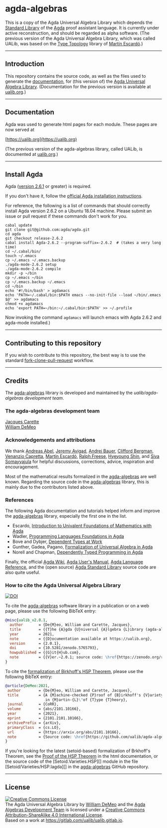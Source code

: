 # agda-algebras

This is a copy of the Agda Universal Algebra Library which depends the [Standard Library](https://github.com/agda/agda-stdlib) of the [Agda](https://wiki.portal.chalmers.se/agda/pmwiki.php) proof assistant language.
It is currently under active reconstruction, and should be regarded as alpha software.  (The previous version of the Agda Universal Algebra Library, which was called UALib, was based on the [Type Topology](https://github.com/martinescardo/TypeTopology) library of [Martín Escardó][].)

---------------------------

## Introduction

This repository contains the source code, as well as the files used to generate 
the [documentation](https://ualib.guthub.io/agda-algebras), for (this version of) the 
[Agda Universal Algebra Library](https://github.com/ualib/agda-algebras).  (Documentation for the previous version is available at [ualib.org](https://ualib.gitlab.io).)

-----------------------------

## Documentation

Agda was used to generate html pages for each module. These pages are now served at

[https://ualib.org](https://ualib.org)

(The previous version of the agda-algebras library, called UALib, is documented at [ualib.org](https://ualib.gitlab.io).)

----------------------------------

## Install Agda

Agda ([version 2.6.1](https://agda.readthedocs.io/en/v2.6.1/getting-started/installation.html) or greater) is required. 

If you don't have it, follow the [official Agda installation instructions](https://agda.readthedocs.io/en/v2.6.0/getting-started/installation.html).


For reference, the following is a list of commands that should correctly install Agda version 2.6.2 on a Ubuntu 18.04 machine. Please submit an issue or pull request if these commands don't work for you.

```
cabal update
git clone git@github.com:agda/agda.git
cd agda
git checkout release-2.6.2
cabal install Agda-2.6.2 --program-suffix=-2.6.2  # (takes a very long time)
cd ~/.cabal/bin/
touch ~/.emacs
cp ~/.emacs ~/.emacs.backup
./agda-mode-2.6.2 setup
./agda-mode-2.6.2 compile
mkdir -p ~/bin
cp ~/.emacs ~/bin
cp ~/.emacs.backup ~/.emacs
cd ~/bin
echo '#!/bin/bash' > agdamacs
echo 'PATH=~/.cabal/bin:$PATH emacs --no-init-file --load ~/bin/.emacs $@' >> agdamacs
chmod +x agdamacs
echo 'export PATH=~/bin:~/.cabal/bin:$PATH' >> ~/.profile
```

Now invoking the command `agdamacs` will launch emacs with Agda 2.6.2 and agda-mode installed.)

-----------------------------

## Contributing to this repository

If you wish to contribute to this repository, the best way is to use the
standard [fork-clone-pull-request](https://gist.github.com/Chaser324/ce0505fbed06b947d962)
workflow.

-------------------------------------

## Credits

The [agda-algebras][] library is developed and maintained by the *ualib/agda-algebras development team*.

### The agda-algebras development team

[Jacques Carette][]  
[William DeMeo][]  


### Acknowledgements and attributions

We thank [Andreas Abel][], [Jeremy Avigad][], [Andrej Bauer][], [Clifford Bergman][], [Venanzio Capretta][], [Martín Escardó][], [Ralph Freese][], [Hyeyoung Shin][], and [Siva Somayyajula][] for helpful discussions, corrections, advice, inspiration and encouragement.

Most of the mathematical results formalized in the [agda-algebras][] are well known. Regarding the source code in the [agda-algebras][] library, this is mainly due to the contributors listed above.

### References

The following Agda documentation and tutorials helped inform and improve the [agda-algebras][] library, especially the first one in the list.

* Escardo, [Introduction to Univalent Foundations of Mathematics with Agda][]
* Wadler, [Programming Languages Foundations in Agda][]
* Bove and Dybjer, [Dependent Types at Work][]
* Gunther, Gadea, Pagano, [Formalization of Universal Algebra in Agda][]
* Norell and Chapman, [Dependently Typed Programming in Agda][]

Finally, the official [Agda Wiki][], [Agda User's Manual][], [Agda Language Reference][], and the (open source) [Agda Standard Library][] source code are also quite useful.


### How to cite the Agda Universal Algebra Library

[![DOI](https://zenodo.org/badge/360493064.svg)](https://zenodo.org/badge/latestdoi/360493064)

To cite the [agda-algebras][] software library in a publication or on a web page, please use the following BibTeX entry:

```bibtex
@misc{ualib_v2.0.1,
  author       = {De{M}eo, William and Carette, Jacques},
  title        = {{T}he {A}gda {U}niversal {A}lgebra {L}ibrary (agda-algebras)},
  year         = 2021,
  note         = {{D}ocumentation available at https://ualib.org},
  version      = {2.0.1},
  doi          = {10.5281/zenodo.5765793},
  howpublished = {{G}it{H}ub.com},
  note         = {{V}er.~2.0.1; source code: \href{https://zenodo.org/record/5765793/files/ualib/agda-algebras-v.2.0.1.zip?download=1}{agda-algebras-v.2.0.1.zip}, {G}it{H}ub repo: \href{https://github.com/ualib/agda-algebras}{github.com/ualib/agda-algebras}},
}                  
```

To cite the [formalization of Birkhoff's HSP Theorem](https://ualib.org/Setoid.Varieties.HSP.html#proof-of-the-hsp-theorem), please use the following BibTeX entry:

```bibtex
@article{DeMeo:2021,
 author        = {De{M}eo, William and Carette, Jacques},
 title         = {A {M}achine-checked {P}roof of {B}irkhoff's {V}ariety {T}heorem
                  in {M}artin-{L}\"of {T}ype {T}heory}, 
 journal       = {CoRR},
 volume        = {abs/2101.10166},
 year          = {2021},
 eprint        = {2101.2101.10166},
 archivePrefix = {arXiv},
 primaryClass  = {cs.LO},
 url           = {https://arxiv.org/abs/2101.10166},
 note          = {Source code: \href{https://github.com/ualib/agda-algebras/blob/master/src/Demos/HSP.lagda}{https://github.com/ualib/agda-algebras/blob/master/src/Demos/HSP.lagda}}
}
```

If you're looking for the latest (setoid-based) formalization of Brkhoff's Theorem, see the [Proof of the HSP Theorem](https://ualib.org/Setoid.Varieties.HSP.html#proof-of-the-hsp-theorem) in the html documentation, or the source code of the [Setoid.Varieties.HSP][] module in the file [Setoid/Varieties/HSP.lagda][] in the [agda-algebras][] GitHub repository.

-------------------------------

## License

<a rel="license" href="http://creativecommons.org/licenses/by-sa/4.0/"><img
alt="Creative Commons License" style="border-width:0"
src="https://i.creativecommons.org/l/by-sa/4.0/88x31.png" /></a><br /><span
xmlns:dct="http://purl.org/dc/terms/" property="dct:title">The Agda Universal
Algebra Library</span> by <a xmlns:cc="http://creativecommons.org/ns#"
href="https://williamdemeo.gitlab.io/" property="cc:attributionName"
rel="cc:attributionURL">William DeMeo</a> and the [Agda Algebras Development Team](https://github.com/ualib/agda-algebras#the-agda-algebras-development-team) is licensed under a <a rel="license"
href="http://creativecommons.org/licenses/by-sa/4.0/">Creative Commons
Attribution-ShareAlike 4.0 International License</a>.<br />Based on a work at
<a xmlns:dct="http://purl.org/dc/terms/"
href="https://gitlab.com/ualib/ualib.gitlab.io"
rel="dct:source">https://gitlab.com/ualib/ualib.gitlab.io</a>.


<!-- ---------------- -->

<!-- **Author**. [William DeMeo](https://williamdemeo.gitlab.io) -->

<!-- **Affiliation**. [Department of Algebra](https://www.mff.cuni.cz/en/ka), [Charles University in Prague](https://cuni.cz/UKEN-1.html) -->



[Jeremy Avigad]: http://www.andrew.cmu.edu/user/avigad/
[Andreas Abel]: http://www.cse.chalmers.se/~abela/
[Andrej Bauer]: http://www.andrej.com/index.html
[Clifford Bergman]: https://orion.math.iastate.edu/cbergman/
[Cliff Bergman]: https://orion.math.iastate.edu/cbergman/
[Venanzio Capretta]: https://www.duplavis.com/venanzio/
[Jacques Carette]: http://www.cas.mcmaster.ca/~carette/
[William DeMeo]: https://williamdemeo.gitlab.io/
[Martín Escardó]: https://www.cs.bham.ac.uk/~mhe
[Ralph Freese]: https://math.hawaii.edu/~ralph/
[Bill Lampe]: https://math.hawaii.edu/wordpress/people/william/
[Miklós Maróti]: http://www.math.u-szeged.hu/~mmaroti/
[JB Nation]: http://www.math.hawaii.edu/~jb/
[Hyeyoung Shin]: https://hyeyoungshin.github.io/
[Siva Somayyajula]: http://www.cs.cmu.edu/~ssomayya/

[agda-algebras]: https://github.com/ualib/agda-algebras
[Introduction to Univalent Foundations of Mathematics with Agda]: https://www.cs.bham.ac.uk/~mhe/HoTT-UF-in-Agda-Lecture-Notes/index.html
[Programming Languages Foundations in Agda]: https://plfa.github.io/
[Dependent Types at Work]: http://www.cse.chalmers.se/~peterd/papers/DependentTypesAtWork.pdf
[Formalization of Universal Algebra in Agda]: http://www.sciencedirect.com/science/article/pii/S1571066118300768
[Dependently Typed Programming in Agda]: http://www.cse.chalmers.se/~ulfn/papers/afp08/tutorial.pdf
[Agda]: https://wiki.portal.chalmers.se/agda/pmwiki.php
[Agda Language Reference]: https://agda.readthedocs.io/en/v2.6.1.3/language
[Agda Standard Library]: https://agda.github.io/agda-stdlib/
[Agda Tools]: https://agda.readthedocs.io/en/v2.6.1.3/tools/
[Agda Tutorial]: https://people.inf.elte.hu/pgj/agda/tutorial/Index.html
[Agda User's Manual]: https://agda.readthedocs.io/en/v2.6.1.3/
[Agda Wiki]: https://wiki.portal.chalmers.se/agda/pmwiki.php
[agda2-mode]: https://agda.readthedocs.io/en/v2.6.1.3/tools/emacs-mode.html
[Algebraic Effects and Handlers]: https://www.cs.uoregon.edu/research/summerschool/summer18/topics.php#Bauer
[Bergman (2012)]: https://www.amazon.com/gp/product/1439851298/ref=as_li_tl?ie=UTF8&camp=1789&creative=9325&creativeASIN=1439851298&linkCode=as2&tag=typefunc-20&linkId=440725c9b1e60817d071c1167dff95fa
